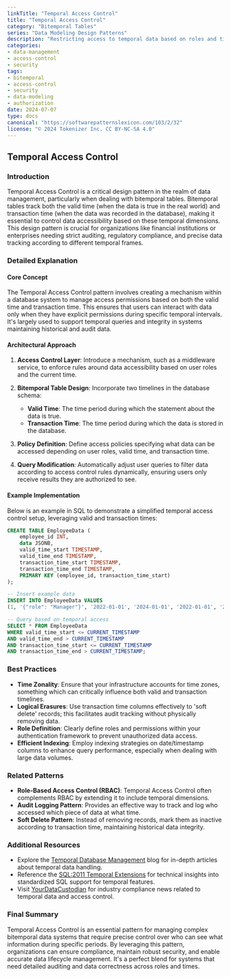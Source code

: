 ```yaml
---
linkTitle: "Temporal Access Control"
title: "Temporal Access Control"
category: "Bitemporal Tables"
series: "Data Modeling Design Patterns"
description: "Restricting access to temporal data based on roles and times to ensure appropriate data access based on validity and recording periods."
categories:
- data-management
- access-control
- security
tags:
- bitemporal
- access-control
- security
- data-modeling
- authorization
date: 2024-07-07
type: docs
canonical: "https://softwarepatternslexicon.com/103/2/32"
license: "© 2024 Tokenizer Inc. CC BY-NC-SA 4.0"
---
```


## Temporal Access Control

### Introduction

Temporal Access Control is a critical design pattern in the realm of data management, particularly when dealing with bitemporal tables. Bitemporal tables track both the valid time (when the data is true in the real world) and transaction time (when the data was recorded in the database), making it essential to control data accessibility based on these temporal dimensions. This design pattern is crucial for organizations like financial institutions or enterprises needing strict auditing, regulatory compliance, and precise data tracking according to different temporal frames.

### Detailed Explanation

#### Core Concept

The Temporal Access Control pattern involves creating a mechanism within a database system to manage access permissions based on both the valid time and transaction time. This ensures that users can interact with data only when they have explicit permissions during specific temporal intervals. It's largely used to support temporal queries and integrity in systems maintaining historical and audit data.

#### Architectural Approach

1. **Access Control Layer**: Introduce a mechanism, such as a middleware service, to enforce rules around data accessibility based on user roles and the current time.
   
2. **Bitemporal Table Design**: Incorporate two timelines in the database schema:
   - **Valid Time**: The time period during which the statement about the data is true.
   - **Transaction Time**: The time period during which the data is stored in the database.
   
3. **Policy Definition**: Define access policies specifying what data can be accessed depending on user roles, valid time, and transaction time.

4. **Query Modification**: Automatically adjust user queries to filter data according to access control rules dynamically, ensuring users only receive results they are authorized to see.

#### Example Implementation

Below is an example in SQL to demonstrate a simplified temporal access control setup, leveraging valid and transaction times:

```sql
CREATE TABLE EmployeeData (
    employee_id INT,
    data JSONB,
    valid_time_start TIMESTAMP,
    valid_time_end TIMESTAMP,
    transaction_time_start TIMESTAMP,
    transaction_time_end TIMESTAMP,
    PRIMARY KEY (employee_id, transaction_time_start)
);

-- Insert example data
INSERT INTO EmployeeData VALUES
(1, '{"role": "Manager"}', '2022-01-01', '2024-01-01', '2022-01-01', '2023-01-01');

-- Query based on temporal access
SELECT * FROM EmployeeData
WHERE valid_time_start <= CURRENT_TIMESTAMP 
AND valid_time_end > CURRENT_TIMESTAMP
AND transaction_time_start <= CURRENT_TIMESTAMP
AND transaction_time_end > CURRENT_TIMESTAMP;
```

### Best Practices

- **Time Zonality**: Ensure that your infrastructure accounts for time zones, something which can critically influence both valid and transaction timelines.
- **Logical Erasures**: Use transaction time columns effectively to 'soft delete' records; this facilitates audit tracking without physically removing data.
- **Role Definition**: Clearly define roles and permissions within your authentication framework to prevent unauthorized data access.
- **Efficient Indexing**: Employ indexing strategies on date/timestamp columns to enhance query performance, especially when dealing with large data volumes.

### Related Patterns

- **Role-Based Access Control (RBAC)**: Temporal Access Control often complements RBAC by extending it to include temporal dimensions.
- **Audit Logging Pattern**: Provides an effective way to track and log who accessed which piece of data at what time.
- **Soft Delete Pattern**: Instead of removing records, mark them as inactive according to transaction time, maintaining historical data integrity.

### Additional Resources

- Explore the [Temporal Database Management](https://example.com/temporal-db-management) blog for in-depth articles about temporal data handling.
- Reference the [SQL:2011 Temporal Extensions](https://example.com/sql-2011) for technical insights into standardized SQL support for temporal features.
- Visit [YourDataCustodian](https://example.com/your-data-custodian) for industry compliance news related to temporal data and access control.

### Final Summary

Temporal Access Control is an essential pattern for managing complex bitemporal data systems that require precise control over who can see what information during specific periods. By leveraging this pattern, organizations can ensure compliance, maintain robust security, and enable accurate data lifecycle management. It's a perfect blend for systems that need detailed auditing and data correctness across roles and times.
